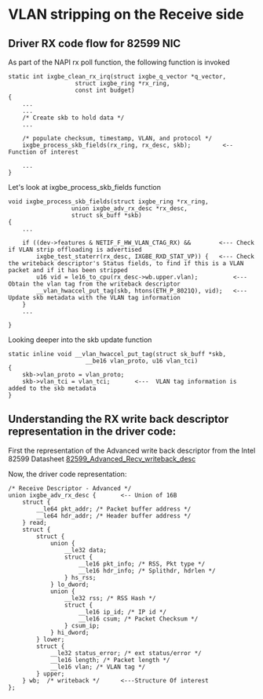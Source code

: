# VLAN stripping on the Receive side 

## Driver RX code flow for 82599 NIC

As part of the NAPI rx poll function, the following function is invoked
```
static int ixgbe_clean_rx_irq(struct ixgbe_q_vector *q_vector,
			       struct ixgbe_ring *rx_ring,
			       const int budget)
{
	...
	...
	/* Create skb to hold data */
	...

	/* populate checksum, timestamp, VLAN, and protocol */
	ixgbe_process_skb_fields(rx_ring, rx_desc, skb);         <-- Function of interest
	
	...
}
```

Let's look at ixgbe_process_skb_fields function
```
void ixgbe_process_skb_fields(struct ixgbe_ring *rx_ring,
			      union ixgbe_adv_rx_desc *rx_desc,
			      struct sk_buff *skb)
{
	...

	if ((dev->features & NETIF_F_HW_VLAN_CTAG_RX) &&		<--- Check if VLAN strip offloading is advertised
	    ixgbe_test_staterr(rx_desc, IXGBE_RXD_STAT_VP)) {   <--- Check the writeback descriptor's Status fields, to find if this is a VLAN packet and if it has been stripped
		u16 vid = le16_to_cpu(rx_desc->wb.upper.vlan);			<--- Obtain the vlan tag from the writeback descriptor
		__vlan_hwaccel_put_tag(skb, htons(ETH_P_8021Q), vid);	<--- Update skb metadata with the VLAN tag information
	}
	...

}
```

Looking deeper into the skb update function
```
static inline void __vlan_hwaccel_put_tag(struct sk_buff *skb,
					  __be16 vlan_proto, u16 vlan_tci)
{
	skb->vlan_proto = vlan_proto;
	skb->vlan_tci = vlan_tci;		<---  VLAN tag information is added to the skb metadata
}
```

## Understanding the RX write back descriptor representation in the driver code:

First the representation of the Advanced write back descriptor from the Intel 82599 Datasheet
[82599_Advanced_Recv_writeback_desc](82599_Advanced_recv_wb_desc.png) <br>

Now, the driver code representation: 
```
/* Receive Descriptor - Advanced */
union ixgbe_adv_rx_desc {		<-- Union of 16B 
	struct {
		__le64 pkt_addr; /* Packet buffer address */
		__le64 hdr_addr; /* Header buffer address */
	} read;
	struct {
		struct {
			union {
				__le32 data;
				struct {
					__le16 pkt_info; /* RSS, Pkt type */
					__le16 hdr_info; /* Splithdr, hdrlen */
				} hs_rss;
			} lo_dword;
			union {
				__le32 rss; /* RSS Hash */
				struct {
					__le16 ip_id; /* IP id */
					__le16 csum; /* Packet Checksum */
				} csum_ip;
			} hi_dword;
		} lower;
		struct {
			__le32 status_error; /* ext status/error */
			__le16 length; /* Packet length */
			__le16 vlan; /* VLAN tag */
		} upper;
	} wb;  /* writeback */   	<---Structure Of interest
};
```


